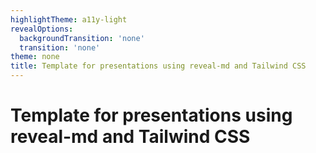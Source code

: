 ```yaml
---
highlightTheme: a11y-light
revealOptions:
  backgroundTransition: 'none'
  transition: 'none'
theme: none
title: Template for presentations using reveal-md and Tailwind CSS
---
```


# Template for presentations using reveal-md and Tailwind CSS
<!-- .element class="mx-auto max-w-3xl text-6xl font-extrabold text-center" -->
